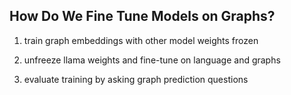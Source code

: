 ## How Do We Fine Tune Models on Graphs?

1) train graph embeddings with other model weights frozen

2) unfreeze llama weights and fine-tune on language and graphs 

3) evaluate training by asking graph prediction questions